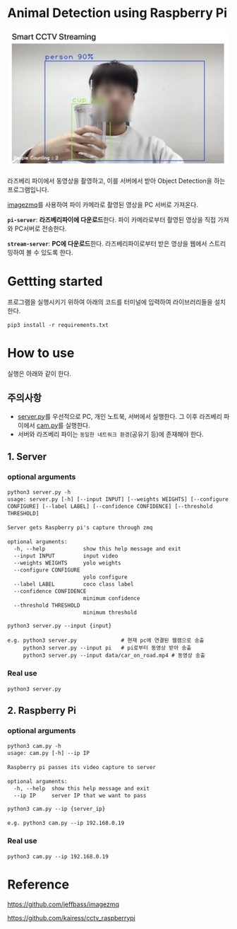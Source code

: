 # Animal Detection using Raspberry Pi

![](data/sample.png)

라즈베리 파이에서 동영상을 촬영하고, 이를 서버에서 받아 Object Detection을 하는 프로그램입니다.

[imagezmq](https://github.com/jeffbass/imagezmq)를 사용하여 파이 카메라로 촬영된 영상을 PC 서버로 가져온다.

**`pi-server`**: **라즈베리파이에 다운로드**한다. 파이 카메라로부터 촬영된 영상을 직접 가져와 PC서버로 전송한다.

**`stream-server`**: **PC에 다운로드**한다. 라즈베리파이로부터 받은 영상을 웹에서 스트리밍하여 볼 수 있도록 한다.

# Gettting started

프로그램을 실행시키기 위하여 아래의 코드를 터미널에 입력하여 라이브러리들을 설치한다.

```Shell
pip3 install -r requirements.txt
```

# How to use

실행은 아래와 같이 한다.

## 주의사항

-   [server.py](https://github.com/thispath98/Animal-Detection-using-Raspberry-Pi/tree/master/server.py)를 우선적으로 PC, 개인 노트북, 서버에서 실행한다. 그 이후 라즈베리 파이에서 [cam.py](https://github.com/thispath98/Animal-Detection-using-Raspberry-Pi/tree/master/cam.py)를 실행한다.
-   서버와 라즈베리 파이는 `동일한 네트워크 환경`(공유기 등)에 존재해야 한다.

## 1. Server

### optional arguments

```Shell
python3 server.py -h
usage: server.py [-h] [--input INPUT] [--weights WEIGHTS] [--configure CONFIGURE] [--label LABEL] [--confidence CONFIDENCE] [--threshold THRESHOLD]

Server gets Raspberry pi's capture through zmq

optional arguments:
  -h, --help            show this help message and exit
  --input INPUT         input video
  --weights WEIGHTS     yolo weights
  --configure CONFIGURE
                        yolo configure
  --label LABEL         coco class label
  --confidence CONFIDENCE
                        minimum confidence
  --threshold THRESHOLD
                        minimum threshold
```

```Shell
python3 server.py --input {input}

e.g. python3 server.py              # 현재 pc에 연결된 웹캠으로 송출
     python3 server.py --input pi   # pi로부터 동영상 받아 송출
     python3 server.py --input data/car_on_road.mp4 # 동영상 송출
```

### Real use

```Shell
python3 server.py
```

## 2. Raspberry Pi

### optional arguments

```Shell
python3 cam.py -h
usage: cam.py [-h] --ip IP

Raspberry pi passes its video capture to server

optional arguments:
  -h, --help  show this help message and exit
  --ip IP     server IP that we want to pass
```

```Shell
python3 cam.py --ip {server_ip}

e.g. python3 cam.py --ip 192.168.0.19
```

### Real use

```Shell
python3 cam.py --ip 192.168.0.19
```

# Reference

https://github.com/jeffbass/imagezmq

https://github.com/kairess/cctv_raspberrypi
